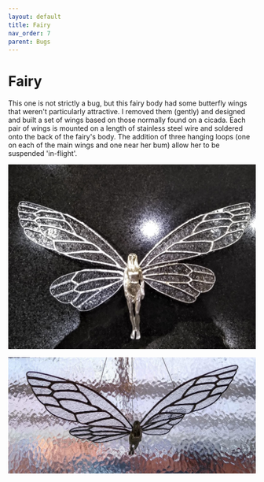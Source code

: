 ```yaml
---
layout: default
title: Fairy
nav_order: 7
parent: Bugs
---
```


# Fairy

This one is not strictly a bug, but this fairy body had some butterfly wings that weren't particularly attractive. I removed them (gently) and designed and built a set of wings based on those normally found on a cicada. Each pair of wings is mounted on a length of stainless steel wire and soldered onto the back of the fairy's body. The addition of three hanging loops (one on each of the main wings and one near her bum) allow her to be suspended 'in-flight'.

![Fairy](/images/Fairy.jpg)

![Fairy 2](/images/fairy2.jpg)

